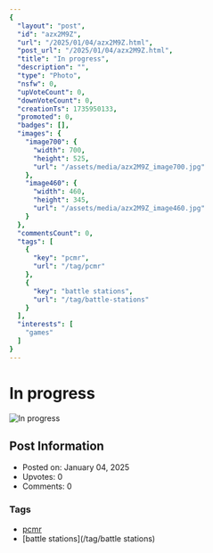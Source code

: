 ```yaml
---
{
  "layout": "post",
  "id": "azx2M9Z",
  "url": "/2025/01/04/azx2M9Z.html",
  "post_url": "/2025/01/04/azx2M9Z.html",
  "title": "In progress",
  "description": "",
  "type": "Photo",
  "nsfw": 0,
  "upVoteCount": 0,
  "downVoteCount": 0,
  "creationTs": 1735950133,
  "promoted": 0,
  "badges": [],
  "images": {
    "image700": {
      "width": 700,
      "height": 525,
      "url": "/assets/media/azx2M9Z_image700.jpg"
    },
    "image460": {
      "width": 460,
      "height": 345,
      "url": "/assets/media/azx2M9Z_image460.jpg"
    }
  },
  "commentsCount": 0,
  "tags": [
    {
      "key": "pcmr",
      "url": "/tag/pcmr"
    },
    {
      "key": "battle stations",
      "url": "/tag/battle-stations"
    }
  ],
  "interests": [
    "games"
  ]
}
---
```


# In progress

![In progress](/assets/media/azx2M9Z_image700.jpg)

## Post Information

- Posted on: January 04, 2025
- Upvotes: 0
- Comments: 0

### Tags

- [pcmr](/tag/pcmr)
- [battle stations](/tag/battle stations)

